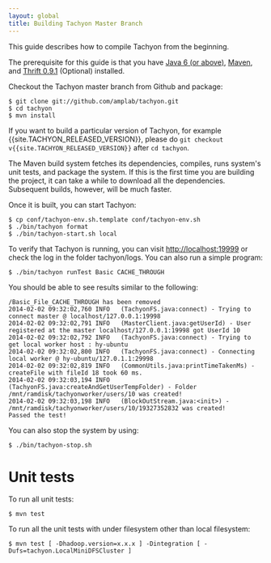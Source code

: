 ```yaml
---
layout: global
title: Building Tachyon Master Branch
---
```


This guide describes how to compile Tachyon from the beginning.

The prerequisite for this guide is that you have [Java 6 (or above)](Java-Setup.html),
[Maven](Maven.html), and [Thrift 0.9.1](Thrift.html) (Optional) installed.

Checkout the Tachyon master branch from Github and package:

    $ git clone git://github.com/amplab/tachyon.git
    $ cd tachyon
    $ mvn install

If you want to build a particular version of Tachyon, for example {{site.TACHYON_RELEASED_VERSION}},
please do `git checkout v{{site.TACHYON_RELEASED_VERSION}}` after `cd tachyon`.

The Maven build system fetches its dependencies, compiles, runs system's unit tests, and package the
system. If this is the first time you are building the project, it can take a while to download all
the dependencies. Subsequent builds, however, will be much faster.

Once it is built, you can start Tachyon:

    $ cp conf/tachyon-env.sh.template conf/tachyon-env.sh
    $ ./bin/tachyon format
    $ ./bin/tachyon-start.sh local

To verify that Tachyon is running, you can visit [http://localhost:19999](http://localhost:19999) or
check the log in the folder tachyon/logs. You can also run a simple program:

    $ ./bin/tachyon runTest Basic CACHE_THROUGH

You should be able to see results similar to the following:

    /Basic_File_CACHE_THROUGH has been removed
    2014-02-02 09:32:02,760 INFO   (TachyonFS.java:connect) - Trying to connect master @ localhost/127.0.0.1:19998
    2014-02-02 09:32:02,791 INFO   (MasterClient.java:getUserId) - User registered at the master localhost/127.0.0.1:19998 got UserId 10
    2014-02-02 09:32:02,792 INFO   (TachyonFS.java:connect) - Trying to get local worker host : hy-ubuntu
    2014-02-02 09:32:02,800 INFO   (TachyonFS.java:connect) - Connecting local worker @ hy-ubuntu/127.0.1.1:29998
    2014-02-02 09:32:02,819 INFO   (CommonUtils.java:printTimeTakenMs) - createFile with fileId 18 took 60 ms.
    2014-02-02 09:32:03,194 INFO   (TachyonFS.java:createAndGetUserTempFolder) - Folder /mnt/ramdisk/tachyonworker/users/10 was created!
    2014-02-02 09:32:03,198 INFO   (BlockOutStream.java:<init>) - /mnt/ramdisk/tachyonworker/users/10/19327352832 was created!
    Passed the test!

You can also stop the system by using:

    $ ./bin/tachyon-stop.sh

# Unit tests

To run all unit tests:

    $ mvn test

To run all the unit tests with under filesystem other than local filesystem:

    $ mvn test [ -Dhadoop.version=x.x.x ] -Dintegration [ -Dufs=tachyon.LocalMiniDFSCluster ]
